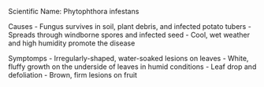 
Scientific Name: Phytophthora infestans

Causes
	-   Fungus survives in soil, plant debris, and infected potato tubers
	-   Spreads through windborne spores and infected seed
	-   Cool, wet weather and high humidity promote the disease

Symptomps
	-   Irregularly-shaped, water-soaked lesions on leaves
	-   White, fluffy growth on the underside of leaves in humid conditions
	-   Leaf drop and defoliation
	-   Brown, firm lesions on fruit